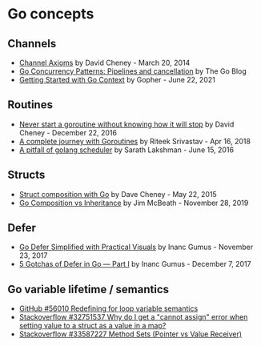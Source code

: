 # Go concepts

## Channels

* [Channel Axioms](https://dave.cheney.net/2014/03/19/channel-axioms) by David Cheney - March 20, 2014
* [Go Concurrency Patterns: Pipelines and cancellation](https://go.dev/blog/pipelines) by The Go Blog
* [Getting Started with Go Context](https://dev.to/gopher/getting-started-with-go-context-l7g) by Gopher - June 22, 2021

## Routines

* [Never start a goroutine without knowing how it will stop](https://dave.cheney.net/2016/12/22/never-start-a-goroutine-without-knowing-how-it-will-stop) by David Cheney - December 22, 2016
* [A complete journey with Goroutines](https://riteeksrivastava.medium.com/a-complete-journey-with-goroutines-8472630c7f5c) by Riteek Srivastav - Apr 16, 2018
* [A pitfall of golang scheduler](https://www.sarathlakshman.com/2016/06/15/pitfall-of-golang-scheduler) by Sarath Lakshman - June 15, 2016

## Structs

* [Struct composition with Go](https://dave.cheney.net/2015/05/22/struct-composition-with-go) by Dave Cheney - May 22, 2015
* [Go Composition vs Inheritance](https://jim-mcbeath.blogspot.com/2019/11/go-composition-vs-inheritance.html) by Jim McBeath - November 28, 2019

## Defer

* [Go Defer Simplified with Practical Visuals](https://blog.learngoprogramming.com/golang-defer-simplified-77d3b2b817ff) by Inanc Gumus - November 23, 2017
* [5 Gotchas of Defer in Go — Part I](https://blog.learngoprogramming.com/gotchas-of-defer-in-go-1-8d070894cb01) by Inanc Gumus - December 7, 2017

## Go variable lifetime / semantics

* [GitHub #56010 Redefining for loop variable semantics ](https://github.com/golang/go/discussions/56010)
* [Stackoverflow #32751537 Why do I get a "cannot assign" error when setting value to a struct as a value in a map?](https://stackoverflow.com/questions/32751537/why-do-i-get-a-cannot-assign-error-when-setting-value-to-a-struct-as-a-value-i)
* [Stackoverflow #33587227 Method Sets (Pointer vs Value Receiver)](https://stackoverflow.com/questions/33587227/method-sets-pointer-vs-value-receiver)
